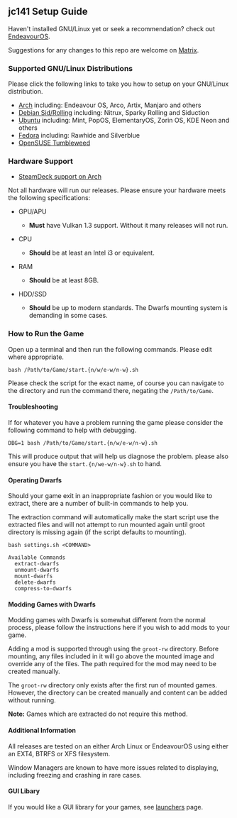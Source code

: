 ## jc141 Setup Guide

Haven't installed GNU/Linux yet or seek a recommendation? check out [EndeavourOS](https://discovery.endeavouros.com/installation/create-install-media-usb-key/2021/03/).

Suggestions for any changes to this repo are welcome on [Matrix](https://matrix.to/#/%21aRyMmzPUzcUKRXpVtP%3Amatrix.org?via=catgirl.cloud&via=grin.hu&via=matrix.org).

### Supported GNU/Linux Distributions
Please click the following links to take you how to setup on your GNU/Linux distribution.

*   [Arch](arch.md) including: Endeavour OS, Arco, Artix, Manjaro and others
*   [Debian Sid/Rolling](debian.md) including: Nitrux, Sparky Rolling and Siduction
*   [Ubuntu](ubuntu-based.md) including: Mint, PopOS, ElementaryOS, Zorin OS, KDE Neon and others
*   [Fedora](fedora.md) including: Rawhide and Silverblue
*   [OpenSUSE Tumbleweed](opensuse.md)

### Hardware Support
*   [SteamDeck support on Arch](steamdeck/arch.md)

Not all hardware will run our releases. Please ensure your hardware meets the following specifications:

* GPU/APU
  *   **Must** have Vulkan 1.3 support. Without it many releases will not run.
   
* CPU
  *   **Should** be at least an Intel i3 or equivalent.   

* RAM
  *   **Should** be at least 8GB.

* HDD/SSD
  *   **Should** be up to modern standards. The Dwarfs mounting system is demanding in some cases.

### How to Run the Game
Open up a terminal and then run the following commands. Please edit where appropriate.

```
bash /Path/to/Game/start.{n/w/e-w/n-w}.sh
```
Please check the script for the exact name, of course you can navigate to the directory and run the command there, negating the `/Path/to/Game`.

#### Troubleshooting
If for whatever you have a problem running the game please consider the following command to help with debugging.

```
DBG=1 bash /Path/to/Game/start.{n/w/e-w/n-w}.sh
```
This will produce output that will help us diagnose the problem. please also ensure you have the `start.{n/we-w/n-w}.sh` to hand.

#### Operating Dwarfs
Should your game exit in an inappropriate fashion or you would like to extract, there are a number of built-in commands to help you.

The extraction command will automatically make the start script use the extracted files and will not attempt to run mounted again until groot directory is missing again (if the script defaults to mounting).

```
bash settings.sh <COMMAND>

Available Commands
  extract-dwarfs
  unmount-dwarfs
  mount-dwarfs
  delete-dwarfs
  compress-to-dwarfs
```

#### Modding Games with Dwarfs

Modding games with Dwarfs is somewhat different from the normal process, please follow the instructions here if you wish to add mods to your game.

Adding a mod is supported through using the `groot-rw` directory. Before mounting, any files included in it will go above the mounted image and override any of the files. The path required for the mod may need to be created manually.

The `groot-rw` directory only exists after the first run of mounted games. However, the directory can be created manually and content can be added without running.

**Note:** Games which are extracted do not require this method.

#### Additional Information

All releases are tested on an either Arch Linux or EndeavourOS using either an EXT4, BTRFS or XFS filesystem.

Window Managers are known to have more issues related to displaying, including freezing and crashing in rare cases.

#### GUI Libary

If you would like a GUI library for your games, see [launchers](launchers.md) page.
